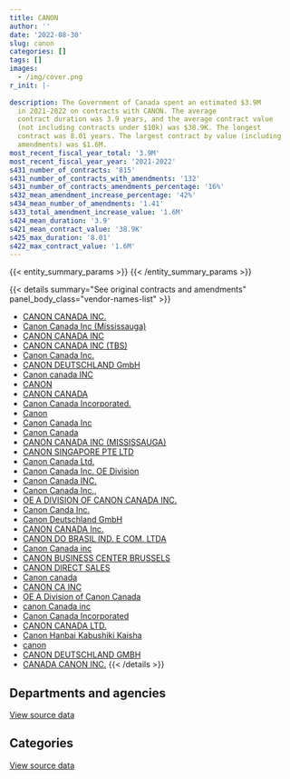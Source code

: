 ```yaml
---
title: CANON
author: ''
date: '2022-08-30'
slug: canon
categories: []
tags: []
images:
  - /img/cover.png
r_init: |-
  
description: The Government of Canada spent an estimated $3.9M
  in 2021-2022 on contracts with CANON. The average
  contract duration was 3.9 years, and the average contract value
  (not including contracts under $10k) was $38.9K. The longest
  contract was 8.01 years. The largest contract by value (including
  amendments) was $1.6M.
most_recent_fiscal_year_total: '3.9M'
most_recent_fiscal_year_year: '2021-2022'
s431_number_of_contracts: '815'
s431_number_of_contracts_with_amendments: '132'
s431_number_of_contracts_amendments_percentage: '16%'
s432_mean_amendment_increase_percentage: '42%'
s434_mean_number_of_amendments: '1.41'
s433_total_amendment_increase_value: '1.6M'
s424_mean_duration: '3.9'
s421_mean_contract_value: '38.9K'
s425_max_duration: '8.01'
s422_max_contract_value: '1.6M'
---
```


<script src="/rmarkdown-libs/htmlwidgets/htmlwidgets.js"></script>
<link href="/rmarkdown-libs/datatables-css/datatables-crosstalk.css" rel="stylesheet" />
<script src="/rmarkdown-libs/datatables-binding/datatables.js"></script>
<script src="/rmarkdown-libs/jquery/jquery-3.6.0.min.js"></script>
<link href="/rmarkdown-libs/dt-core-bootstrap/css/dataTables.bootstrap.min.css" rel="stylesheet" />
<link href="/rmarkdown-libs/dt-core-bootstrap/css/dataTables.bootstrap.extra.css" rel="stylesheet" />
<script src="/rmarkdown-libs/dt-core-bootstrap/js/jquery.dataTables.min.js"></script>
<script src="/rmarkdown-libs/dt-core-bootstrap/js/dataTables.bootstrap.min.js"></script>
<link href="/rmarkdown-libs/crosstalk/css/crosstalk.min.css" rel="stylesheet" />
<script src="/rmarkdown-libs/crosstalk/js/crosstalk.min.js"></script>
<script src="/rmarkdown-libs/htmlwidgets/htmlwidgets.js"></script>
<link href="/rmarkdown-libs/datatables-css/datatables-crosstalk.css" rel="stylesheet" />
<script src="/rmarkdown-libs/datatables-binding/datatables.js"></script>
<script src="/rmarkdown-libs/jquery/jquery-3.6.0.min.js"></script>
<link href="/rmarkdown-libs/dt-core-bootstrap/css/dataTables.bootstrap.min.css" rel="stylesheet" />
<link href="/rmarkdown-libs/dt-core-bootstrap/css/dataTables.bootstrap.extra.css" rel="stylesheet" />
<script src="/rmarkdown-libs/dt-core-bootstrap/js/jquery.dataTables.min.js"></script>
<script src="/rmarkdown-libs/dt-core-bootstrap/js/dataTables.bootstrap.min.js"></script>
<link href="/rmarkdown-libs/crosstalk/css/crosstalk.min.css" rel="stylesheet" />
<script src="/rmarkdown-libs/crosstalk/js/crosstalk.min.js"></script>

{{< entity_summary_params >}}
{{< /entity_summary_params >}}

{{< details summary="See original contracts and amendments" panel_body_class="vendor-names-list" >}}
- [CANON CANADA INC.](https://search.open.canada.ca/en/ct/?sort=contract_value_f%20desc&page=1&search_text=%22CANON%20CANADA%20INC.%22)
- [Canon Canada Inc (Mississauga)](https://search.open.canada.ca/en/ct/?sort=contract_value_f%20desc&page=1&search_text=%22Canon%20Canada%20Inc%20%28Mississauga%29%22)
- [CANON CANADA INC](https://search.open.canada.ca/en/ct/?sort=contract_value_f%20desc&page=1&search_text=%22CANON%20CANADA%20INC%22)
- [CANON CANADA INC (TBS)](https://search.open.canada.ca/en/ct/?sort=contract_value_f%20desc&page=1&search_text=%22CANON%20CANADA%20INC%20%28TBS%29%22)
- [Canon Canada Inc.](https://search.open.canada.ca/en/ct/?sort=contract_value_f%20desc&page=1&search_text=%22Canon%20Canada%20Inc.%22)
- [CANON DEUTSCHLAND GmbH](https://search.open.canada.ca/en/ct/?sort=contract_value_f%20desc&page=1&search_text=%22CANON%20DEUTSCHLAND%20GmbH%22)
- [Canon canada INC](https://search.open.canada.ca/en/ct/?sort=contract_value_f%20desc&page=1&search_text=%22Canon%20canada%20INC%22)
- [CANON](https://search.open.canada.ca/en/ct/?sort=contract_value_f%20desc&page=1&search_text=%22CANON%22)
- [CANON CANADA](https://search.open.canada.ca/en/ct/?sort=contract_value_f%20desc&page=1&search_text=%22CANON%20CANADA%22)
- [Canon Canada Incorporated.](https://search.open.canada.ca/en/ct/?sort=contract_value_f%20desc&page=1&search_text=%22Canon%20Canada%20Incorporated.%22)
- [Canon](https://search.open.canada.ca/en/ct/?sort=contract_value_f%20desc&page=1&search_text=%22Canon%22)
- [Canon Canada Inc](https://search.open.canada.ca/en/ct/?sort=contract_value_f%20desc&page=1&search_text=%22Canon%20Canada%20Inc%22)
- [Canon Canada](https://search.open.canada.ca/en/ct/?sort=contract_value_f%20desc&page=1&search_text=%22Canon%20Canada%22)
- [CANON CANADA INC (MISSISSAUGA)](https://search.open.canada.ca/en/ct/?sort=contract_value_f%20desc&page=1&search_text=%22CANON%20CANADA%20INC%20%28MISSISSAUGA%29%22)
- [CANON SINGAPORE PTE LTD](https://search.open.canada.ca/en/ct/?sort=contract_value_f%20desc&page=1&search_text=%22CANON%20SINGAPORE%20PTE%20LTD%22)
- [Canon Canada Ltd.](https://search.open.canada.ca/en/ct/?sort=contract_value_f%20desc&page=1&search_text=%22Canon%20Canada%20Ltd.%22)
- [Canon Canada Inc. OE Division](https://search.open.canada.ca/en/ct/?sort=contract_value_f%20desc&page=1&search_text=%22Canon%20Canada%20Inc.%20OE%20Division%22)
- [Canon Canada INC.](https://search.open.canada.ca/en/ct/?sort=contract_value_f%20desc&page=1&search_text=%22Canon%20%20Canada%20INC.%22)
- [Canon Canada Inc.,](https://search.open.canada.ca/en/ct/?sort=contract_value_f%20desc&page=1&search_text=%22Canon%20Canada%20Inc.%2c%22)
- [OE A DIVISION OF CANON CANADA INC.](https://search.open.canada.ca/en/ct/?sort=contract_value_f%20desc&page=1&search_text=%22OE%20A%20DIVISION%20OF%20CANON%20CANADA%20INC.%22)
- [Canon Canda Inc.](https://search.open.canada.ca/en/ct/?sort=contract_value_f%20desc&page=1&search_text=%22Canon%20Canda%20Inc.%22)
- [Canon Deutschland GmbH](https://search.open.canada.ca/en/ct/?sort=contract_value_f%20desc&page=1&search_text=%22Canon%20Deutschland%20GmbH%22)
- [CANON CANADA Inc.](https://search.open.canada.ca/en/ct/?sort=contract_value_f%20desc&page=1&search_text=%22CANON%20CANADA%20Inc.%22)
- [CANON DO BRASIL IND. E COM. LTDA](https://search.open.canada.ca/en/ct/?sort=contract_value_f%20desc&page=1&search_text=%22CANON%20DO%20BRASIL%20IND.%20E%20COM.%20LTDA%22)
- [Canon Canada inc](https://search.open.canada.ca/en/ct/?sort=contract_value_f%20desc&page=1&search_text=%22Canon%20Canada%20inc%22)
- [CANON BUSINESS CENTER BRUSSELS](https://search.open.canada.ca/en/ct/?sort=contract_value_f%20desc&page=1&search_text=%22CANON%20BUSINESS%20CENTER%20BRUSSELS%22)
- [CANON DIRECT SALES](https://search.open.canada.ca/en/ct/?sort=contract_value_f%20desc&page=1&search_text=%22CANON%20DIRECT%20SALES%22)
- [Canon canada](https://search.open.canada.ca/en/ct/?sort=contract_value_f%20desc&page=1&search_text=%22Canon%20canada%22)
- [CANON CA INC](https://search.open.canada.ca/en/ct/?sort=contract_value_f%20desc&page=1&search_text=%22CANON%20CA%20INC%22)
- [OE A Division of Canon Canada](https://search.open.canada.ca/en/ct/?sort=contract_value_f%20desc&page=1&search_text=%22OE%20A%20Division%20of%20Canon%20Canada%22)
- [canon Canada inc](https://search.open.canada.ca/en/ct/?sort=contract_value_f%20desc&page=1&search_text=%22canon%20Canada%20inc%22)
- [Canon Canada Incorporated](https://search.open.canada.ca/en/ct/?sort=contract_value_f%20desc&page=1&search_text=%22Canon%20Canada%20Incorporated%22)
- [CANON CANADA LTD.](https://search.open.canada.ca/en/ct/?sort=contract_value_f%20desc&page=1&search_text=%22CANON%20CANADA%20LTD.%22)
- [Canon Hanbai Kabushiki Kaisha](https://search.open.canada.ca/en/ct/?sort=contract_value_f%20desc&page=1&search_text=%22Canon%20Hanbai%20Kabushiki%20Kaisha%22)
- [canon](https://search.open.canada.ca/en/ct/?sort=contract_value_f%20desc&page=1&search_text=%22canon%22)
- [CANON DEUTSCHLAND GMBH](https://search.open.canada.ca/en/ct/?sort=contract_value_f%20desc&page=1&search_text=%22CANON%20DEUTSCHLAND%20GMBH%22)
- [CANADA CANON INC.](https://search.open.canada.ca/en/ct/?sort=contract_value_f%20desc&page=1&search_text=%22CANADA%20CANON%20INC.%22)
{{< /details >}}

## Departments and agencies

<div id="htmlwidget-1" style="width:100%;height:auto;" class="datatables html-widget"></div>
<script type="application/json" data-for="htmlwidget-1">{"x":{"style":"bootstrap","filter":"none","vertical":false,"data":[["<a href=\"/departments/aafc-aac/\">Agriculture and Agri-Food Canada<\/a>","<a href=\"/departments/aandc-aadnc/\">Crown-Indigenous Relations and Northern Affairs Canada<\/a>","<a href=\"/departments/acoa-apeca/\">Atlantic Canada Opportunities Agency<\/a>","<a href=\"/departments/atssc-scdata/\">Administrative Tribunals Support Service of Canada<\/a>","<a href=\"/departments/cbsa-asfc/\">Canada Border Services Agency<\/a>","<a href=\"/departments/ccohs-cchst/\">Canadian Centre for Occupational Health and Safety<\/a>","<a href=\"/departments/cra-arc/\">Canada Revenue Agency<\/a>","<a href=\"/departments/csc-scc/\">Correctional Service of Canada<\/a>","<a href=\"/departments/dfatd-maecd/\">Global Affairs Canada<\/a>","<a href=\"/departments/dfo-mpo/\">Fisheries and Oceans Canada<\/a>","<a href=\"/departments/dnd-mdn/\">National Defence<\/a>","<a href=\"/departments/ec/\">Environment and Climate Change Canada<\/a>","<a href=\"/departments/elections/\">Elections Canada<\/a>","<a href=\"/departments/hc-sc/\">Health Canada<\/a>","<a href=\"/departments/iaac-aeic/\">Impact Assessment Agency of Canada<\/a>","<a href=\"/departments/ic/\">Innovation, Science and Economic Development Canada<\/a>","<a href=\"/departments/infc/\">Infrastructure Canada<\/a>","<a href=\"/departments/irb-cisr/\">Immigration and Refugee Board of Canada<\/a>","<a href=\"/departments/isc-sac/\">Indigenous Services Canada<\/a>","<a href=\"/departments/jus/\">Department of Justice Canada<\/a>","<a href=\"/departments/mgerc-ceegm/\">Military Grievances External Review Committee<\/a>","<a href=\"/departments/nrc-cnrc/\">National Research Council Canada<\/a>","<a href=\"/departments/nrcan-rncan/\">Natural Resources Canada<\/a>","<a href=\"/departments/nsira-ossnr/\">National Security and Intelligence Review Agency<\/a>","<a href=\"/departments/ocl-cal/\">Office of the Commissioner of Lobbying of Canada<\/a>","<a href=\"/departments/oic-ci/\">Office of the Information Commissioner of Canada<\/a>","<a href=\"/departments/pbc-clcc/\">Parole Board of Canada<\/a>","<a href=\"/departments/pc/\">Parks Canada<\/a>","<a href=\"/departments/pco-bcp/\">Privy Council Office<\/a>","<a href=\"/departments/phac-aspc/\">Public Health Agency of Canada<\/a>","<a href=\"/departments/pmprb-cepmb/\">Patented Medicine Prices Review Board Canada<\/a>","<a href=\"/departments/pwgsc-tpsgc/\">Public Services and Procurement Canada<\/a>","<a href=\"/departments/rcmp-grc/\">Royal Canadian Mounted Police<\/a>","<a href=\"/departments/ssc-spc/\">Shared Services Canada<\/a>","<a href=\"/departments/statcan/\">Statistics Canada<\/a>","<a href=\"/departments/tc/\">Transport Canada<\/a>","<a href=\"/departments/vac-acc/\">Veterans Affairs Canada<\/a>","<a href=\"/departments/wd-deo/\">Western Economic Diversification Canada<\/a>"],[47595.54,67223.6,29227.29,8827.08,133496.41,3824.58,20804.77,355450.99,111815.72,108029.5,550663.76,1013525.66,232192.58,235921.52,55050.74,3542.62,109660.39,null,25730.05,41169.3,5674.87,null,397613.15,null,null,null,13001.08,84446.95,14871.94,15330.13,null,115633.72,3738.45,1152397.93,null,2231.69,null,null],[null,73661.08,33353.64,8851.26,137921.36,4576.29,null,98244.99,99127.39,120887.8,383586.56,949436.13,269100.81,324351.23,194224.56,15435.69,194735.11,40778.23,47961.13,88612.43,7724.61,null,365950.31,null,3019.6,7507.02,null,97683.79,null,20525.46,1231.43,171066.39,24174.06,1202226.48,null,2013.18,54292.79,5858.16],[null,38404.59,29225.81,8827.08,98473.39,12551.9,null,157745.67,85159.99,62755.94,468232.57,951710.49,245922,298456.93,195926.99,15393.51,194846.49,91766.72,41208.05,76240.34,7703.51,12181.4,334208.98,3161.29,3613.62,18026.72,null,85482.82,null,20469.38,14499.08,174771.64,250630.55,1053820.14,810210,2007.68,null,null],[null,29379.07,18854.64,8827.08,84574.31,11933.68,null,64253.85,9760.8,null,335085.2,840076.79,208806.2,247445.81,160280.32,15393.51,125707.64,94441.77,30980.97,70208.85,7703.51,null,214075.89,12645.15,3613.62,18026.72,null,50407.22,null,20469.38,14499.08,149089.02,50515.22,724660.36,281579.05,2007.68,null,null]],"container":"<table class=\"table table-striped table-hover row-border order-column display\">\n  <thead>\n    <tr>\n      <th>Department<\/th>\n      <th>2018-2019<\/th>\n      <th>2019-2020<\/th>\n      <th>2020-2021<\/th>\n      <th>2021-2022<\/th>\n    <\/tr>\n  <\/thead>\n<\/table>","options":{"order":[[4,"desc"]],"pageLength":10,"autoWidth":true,"columnDefs":[{"targets":1,"render":"function(data, type, row, meta) {\n    return type !== 'display' ? data : DTWidget.formatCurrency(data, \"$\", 2, 3, \",\", \".\", true, null);\n  }"},{"targets":2,"render":"function(data, type, row, meta) {\n    return type !== 'display' ? data : DTWidget.formatCurrency(data, \"$\", 2, 3, \",\", \".\", true, null);\n  }"},{"targets":3,"render":"function(data, type, row, meta) {\n    return type !== 'display' ? data : DTWidget.formatCurrency(data, \"$\", 2, 3, \",\", \".\", true, null);\n  }"},{"targets":4,"render":"function(data, type, row, meta) {\n    return type !== 'display' ? data : DTWidget.formatCurrency(data, \"$\", 2, 3, \",\", \".\", true, null);\n  }"},{"width":"16%","targets":[1,2,3,4]},{"className":"dt-right","targets":[1,2,3,4]}],"orderClasses":false}},"evals":["options.columnDefs.0.render","options.columnDefs.1.render","options.columnDefs.2.render","options.columnDefs.3.render"],"jsHooks":[]}</script>
<p class="text-right">
<a href="https://github.com/GoC-Spending/contracts-data/tree/main/data/out/vendors/canon/summary_by_fiscal_year_by_department.csv" class="source-data-link btn btn-link">View source data</a>
</p>

## Categories

<div id="htmlwidget-2" style="width:100%;height:auto;" class="datatables html-widget"></div>
<script type="application/json" data-for="htmlwidget-2">{"x":{"style":"bootstrap","filter":"none","vertical":false,"data":[["<a href=\"/categories/facilities_and_construction/\">Facilities and construction<\/a>","<a href=\"/categories/office_management/\">Office management<\/a>","<a href=\"/categories/defence/\">Defence<\/a>","<a href=\"/categories/professional_services/\">Professional services<\/a>","<a href=\"/categories/information_technology/\">Information technology<\/a>","<a href=\"/categories/industrial_products_and_services/\">Industrial products and services<\/a>","<a href=\"/categories/security_and_protection/\">Security and protection<\/a>"],[523.6,2422506.54,67893.32,null,2122838.94,341724.5,3205.1],[null,2534616.57,9624.74,null,2430026.12,70637.65,3213.88],[null,3340094.17,51712.9,39692.1,2232665.2,196265.8,3205.1],[null,1917914.08,null,null,1921274.91,62908.31,3205.1]],"container":"<table class=\"table table-striped table-hover row-border order-column display\">\n  <thead>\n    <tr>\n      <th>Category<\/th>\n      <th>2018-2019<\/th>\n      <th>2019-2020<\/th>\n      <th>2020-2021<\/th>\n      <th>2021-2022<\/th>\n    <\/tr>\n  <\/thead>\n<\/table>","options":{"order":[[4,"desc"]],"dom":"t","pageLength":30,"autoWidth":true,"columnDefs":[{"targets":1,"render":"function(data, type, row, meta) {\n    return type !== 'display' ? data : DTWidget.formatCurrency(data, \"$\", 2, 3, \",\", \".\", true, null);\n  }"},{"targets":2,"render":"function(data, type, row, meta) {\n    return type !== 'display' ? data : DTWidget.formatCurrency(data, \"$\", 2, 3, \",\", \".\", true, null);\n  }"},{"targets":3,"render":"function(data, type, row, meta) {\n    return type !== 'display' ? data : DTWidget.formatCurrency(data, \"$\", 2, 3, \",\", \".\", true, null);\n  }"},{"targets":4,"render":"function(data, type, row, meta) {\n    return type !== 'display' ? data : DTWidget.formatCurrency(data, \"$\", 2, 3, \",\", \".\", true, null);\n  }"},{"width":"16%","targets":[1,2,3,4]},{"className":"dt-right","targets":[1,2,3,4]}],"orderClasses":false,"lengthMenu":[10,25,30,50,100]}},"evals":["options.columnDefs.0.render","options.columnDefs.1.render","options.columnDefs.2.render","options.columnDefs.3.render"],"jsHooks":[]}</script>
<p class="text-right">
<a href="https://github.com/GoC-Spending/contracts-data/tree/main/data/out/vendors/canon/summary_by_fiscal_year_by_category.csv" class="source-data-link btn btn-link">View source data</a>
</p>
